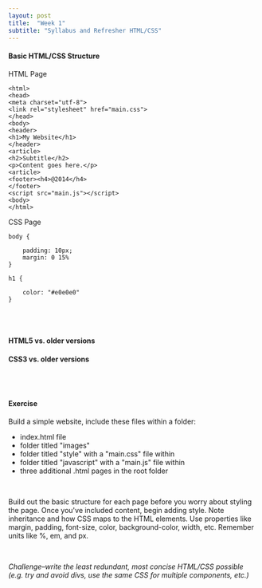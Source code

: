 ```yaml
---
layout: post
title:  "Week 1"
subtitle: "Syllabus and Refresher HTML/CSS"
---
```


<div id = "week1"></div>

#### Basic HTML/CSS Structure
HTML Page

	<html>
	<head>
	<meta charset="utf-8">
	<link rel="stylesheet" href="main.css">
	</head>
	<body>
	<header>
	<h1>My Website</h1>
	</header>
	<article>
	<h2>Subtitle</h2>
	<p>Content goes here.</p>
	<article>
	<footer><h4>@2014</h4>
	</footer>
	<script src="main.js"></script>
	<body>
	</html>

CSS Page

	body {

		padding: 10px;
		margin: 0 15%
	}

	h1 {

		color: "#e0e0e0"
	}


<br><br>  

#### HTML5 vs. older versions  


#### CSS3 vs. older versions  

  

<br><br> 

#### Exercise
Build a simple website, include these files within a folder: 

* index.html file
* folder titled "images"
* folder titled "style" with a "main.css" file within
* folder titled "javascript" with a "main.js" file within
* three additional .html pages in the root folder 

<br> 

Build out the basic structure for each page before you worry about styling the page. Once you've included content, begin adding style. Note inheritance and how CSS maps to the HTML elements. Use properties like margin, padding, font-size, color, background-color, width, etc. Remember units like %, em, and px.


<br>


*Challenge–write the least redundant, most concise HTML/CSS possible (e.g. try and avoid divs, use the same CSS for multiple components, etc.)*



